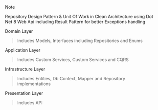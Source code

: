 > [!NOTE]
> Repository Design Pattern & Unit Of Work in Clean Architecture using Dot Net 8 Web Api including Result Pattern for better Exceptions handling

Domain Layer
> Includes Models, Interfaces including Repositories and Enums

Application Layer
> Includes Custom Services, Custom Services and CQRS

Infrastructure Layer
> Includes Entities, Db Context, Mapper and Repository implementations

Presentation Layer
> Includes API
